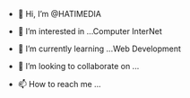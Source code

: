 - 👋 Hi, I’m @HATIMEDIA
- 👀 I’m interested in ...Computer InterNet
- 🌱 I’m currently learning ...Web Development

- 💞️ I’m looking to collaborate on ...
- 📫 How to reach me ...

<!---
HATIMEDIA/HATIMEDIA is a ✨ special ✨ repository because its `README.md` (this file) appears on your GitHub profile.
You can click the Preview link to take a look at your changes.
--->
